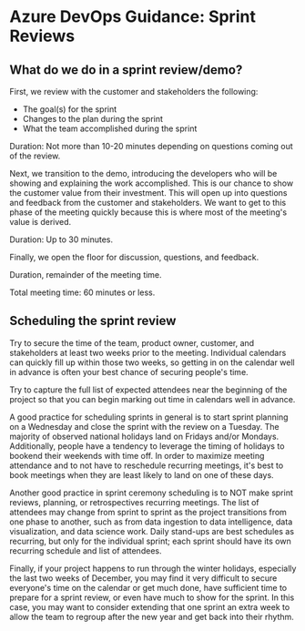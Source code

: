 # Azure DevOps Guidance: Sprint Reviews

## What do we do in a sprint review/demo?

First, we review with the customer and stakeholders the following:

- The goal(s) for the sprint
- Changes to the plan during the sprint
- What the team accomplished during the sprint

Duration: Not more than 10-20 minutes depending on questions coming out of the review.

Next, we transition to the demo, introducing the developers who will be showing and explaining the work accomplished.  This is our chance to show the customer value from their investment.  This will open up into questions and feedback from the customer and stakeholders. We want to get to this phase of the meeting quickly because this is where most of the meeting's value is derived.

Duration: Up to 30 minutes.

Finally, we open the floor for discussion, questions, and feedback.

Duration, remainder of the meeting time.

Total meeting time: 60 minutes or less.

## Scheduling the sprint review

Try to secure the time of the team, product owner, customer, and stakeholders at least two weeks prior to the meeting.  Individual calendars can quickly fill up within those two weeks, so getting in on the calendar well in advance is often your best chance of securing people's time.

Try to capture the full list of expected attendees near the beginning of the project so that you can begin marking out time in calendars well in advance.

A good practice for scheduling sprints in general is to start sprint planning on a Wednesday and close the sprint with the review on a Tuesday.  The majority of observed national holidays land on Fridays and/or Mondays.  Additionally, people have a tendency to leverage the timing of holidays to bookend their weekends with time off.  In order to maximize meeting attendance and to not have to reschedule recurring meetings, it's best to book meetings when they are least likely to land on one of these days.

Another good practice in sprint ceremony scheduling is to NOT make sprint reviews, planning, or retrospectives recurring meetings.  The list of attendees may change from sprint to sprint as the project transitions from one phase to another, such as from data ingestion to data intelligence, data visualization, and data science work.  Daily stand-ups are best schedules as recurring, but only for the individual sprint; each sprint should have its own recurring schedule and list of attendees.

Finally, if your project happens to run through the winter holidays, especially the last two weeks of December, you may find it very difficult to secure everyone's time on the calendar or get much done, have sufficient time to prepare for a sprint review, or even have much to show for the sprint.  In this case, you may want to consider extending that one sprint an extra week to allow the team to regroup after the new year and get back into their rhythm.
